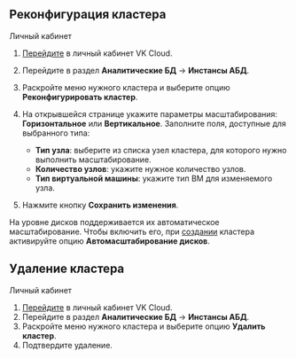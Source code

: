 ## Реконфигурация кластера

<tabs>
<tablist>
<tab>Личный кабинет</tab>
</tablist>
<tabpanel>

1. [Перейдите](https://msk.cloud.vk.com/app/) в личный кабинет VK Cloud.
1. Перейдите в раздел **Аналитические БД** → **Инстансы АБД**.
1. Раскройте меню нужного кластера и выберите опцию **Реконфигурировать кластер**.
1. На открывшейся странице укажите параметры масштабирования: **Горизонтальное** или **Вертикальное**. Заполните поля, доступные для выбранного типа:

   - **Тип узла**: выберите из списка узел кластера, для которого нужно выполнить масштабирование.
   - **Количество узлов**: укажите нужное количество узлов.
   - **Тип виртуальной машины**: укажите тип ВМ для изменяемого узла.

1. Нажмите кнопку **Сохранить изменения**.

</tabpanel>
</tabs>

<info>

На уровне дисков поддерживается их автоматическое масштабирование. Чтобы включить его, при [создании](../../adb-start/create-adb/) кластера активируйте опцию **Автомасштабирование дисков**.

</info>

## Удаление кластера

<tabs>
<tablist>
<tab>Личный кабинет</tab>
</tablist>
<tabpanel>

1. [Перейдите](https://msk.cloud.vk.com/app/) в личный кабинет VK Cloud.
1. Перейдите в раздел **Аналитические БД** → **Инстансы АБД**.
1. Раскройте меню нужного кластера и выберите опцию **Удалить кластер**.
1. Подтвердите удаление.

</tabpanel>
</tabs>
